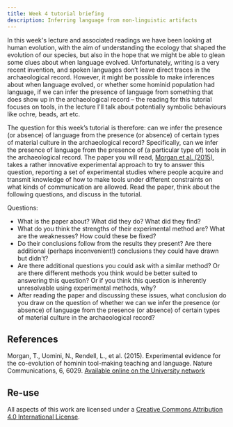 ```yaml
---
title: Week 4 tutorial briefing
description: Inferring language from non-linguistic artifacts
---
```


In this week's lecture and associated readings we have been looking at human evolution, with the aim of understanding the ecology that shaped the evolution of our species, but also in the hope that we might be able to glean some clues about when language evolved. Unfortunately, writing is a very recent invention, and spoken languages don’t leave direct traces in the archaeological record. However, it might be possible to make inferences about when language evolved, or whether some hominid population had language, if we can infer the presence of language from something that does show up in the archaeological record – the reading for this tutorial focuses on tools, in the lecture I'll talk about potentially symbolic behaviours like ochre, beads, art etc.

The question for this week’s tutorial is therefore: can we infer the presence (or absence) of language from the presence (or absence) of certain types of material culture in the archaeological record? Specifically, can we infer the presence of language from the presence of (a particular type of) tools in the archaeological record. The paper you will read, [Morgan et al. (2015)](https://doi.org/10.1038/ncomms7029), takes a rather innovative experimental approach to try to answer this question, reporting a set of experimental studies where people acquire and transmit knowledge of how to make tools under different constraints on what kinds of communication are allowed. Read the paper, think about the following questions, and discuss in the tutorial.

Questions:
- What is the paper about? What did they do? What did they find?
- What do you think the strengths of their experimental method are? What are the weaknesses? How could these be fixed?
- Do their conclusions follow from the results they present? Are there additional (perhaps inconvenient!) conclusions they could have drawn but didn't? 
- Are there additional questions you could ask with a similar method? Or are there different methods you think would be better suited to answering this question? Or if you think this question is inherently unresolvable using experimental methods, why?
- After reading the paper and discussing these issues, what conclusion do you draw on the question of whether we can we infer the presence (or absence) of language from the presence (or absence) of certain types of material culture in the archaeological record?


## References

Morgan, T., Uomini, N., Rendell, L., et al. (2015). Experimental evidence for the co-evolution of hominin tool-making teaching and language. Nature Communications, 6, 6029. [Available online on the University network](https://doi.org/10.1038/ncomms7029)




## Re-use

All aspects of this work are licensed under a [Creative Commons Attribution 4.0 International License](http://creativecommons.org/licenses/by/4.0/).
